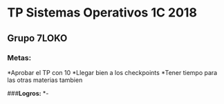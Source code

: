 # TP Sistemas Operativos 1C 2018

## Grupo 7LOKO

### **Metas:**  
*Aprobar el TP con 10
*Llegar bien a los checkpoints
*Tener tiempo para las otras materias tambien

###**Logros:** 
*-